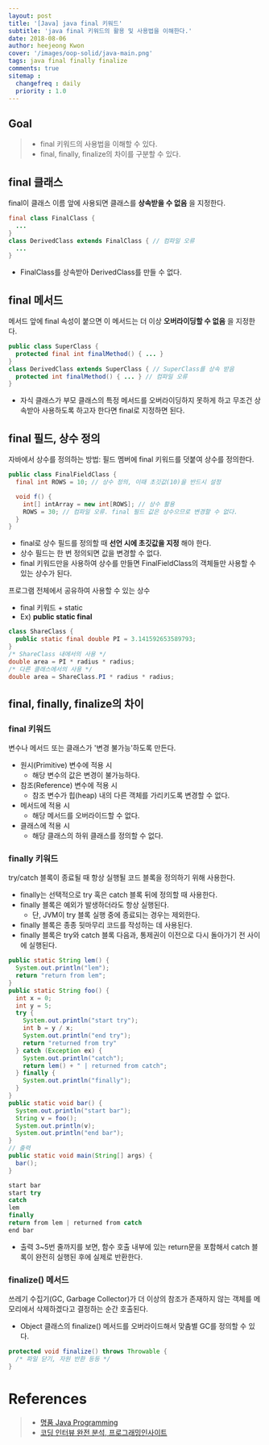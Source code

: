 ```yaml
---
layout: post
title: '[Java] java final 키워드'
subtitle: 'java final 키워드의 활용 및 사용법을 이해한다.'
date: 2018-08-06
author: heejeong Kwon
cover: '/images/oop-solid/java-main.png'
tags: java final finally finalize
comments: true
sitemap :
  changefreq : daily
  priority : 1.0
---
```



## Goal
> - final 키워드의 사용법을 이해할 수 있다.
> - final, finally, finalize의 차이를 구분할 수 있다.

## final 클래스
final이 클래스 이름 앞에 사용되면 클래스를 **상속받을 수 없음** 을 지정한다.
~~~java
final class FinalClass {
  ...
}
class DerivedClass extends FinalClass { // 컴파일 오류
  ...
}
~~~
* FinalClass를 상속받아 DerivedClass를 만들 수 없다.


## final 메서드
메서드 앞에 final 속성이 붙으면 이 메서드는 더 이상 **오버라이딩할 수 없음** 을 지정한다.
~~~java
public class SuperClass {
  protected final int finalMethod() { ... }
}
class DerivedClass extends SuperClass { // SuperClass를 상속 받음
  protected int finalMethod() { ... } // 컴파일 오류
}
~~~
* 자식 클래스가 부모 클래스의 특정 메서드를 오버라이딩하지 못하게 하고 무조건 상속받아 사용하도록 하고자 한다면 final로 지정하면 된다.


## final 필드, 상수 정의
자바에서 상수를 정의하는 방법: 필드 멤버에 final 키워드를 덧붙여 상수를 정의한다.
~~~java
public class FinalFieldClass {
  final int ROWS = 10; // 상수 정의, 이때 초깃값(10)을 반드시 설정

  void f() {
    int[] intArray = new int[ROWS]; // 상수 활용
    ROWS = 30; // 컴파일 오류. final 필드 값은 상수으므로 변경할 수 없다.
  }
}
~~~
* final로 상수 필드를 정의할 때 **선언 시에 초깃값을 지정** 해야 한다.
* 상수 필드는 한 번 정의되면 값을 변경할 수 없다.
* final 키워드만을 사용하여 상수를 만들면 FinalFieldClass의 객체들만 사용할 수 있는 상수가 된다.

프로그램 전체에서 공유하여 사용할 수 있는 상수
* final 키워드 + static
* Ex) **public static final**

~~~java
class ShareClass {
  public static final double PI = 3.141592653589793;
}
/* ShareClass 내에서의 사용 */
double area = PI * radius * radius;
/* 다른 클래스에서의 사용 */
double area = ShareClass.PI * radius * radius;
~~~

## final, finally, finalize의 차이
### final 키워드
변수나 메서드 또는 클래스가 '변경 불가능'하도록 만든다.
* 원시(Primitive) 변수에 적용 시
  * 해당 변수의 값은 변경이 불가능하다.
* 참조(Reference) 변수에 적용 시
  * 참조 변수가 힙(heap) 내의 다른 객체를 가리키도록 변경할 수 없다.
* 메서드에 적용 시
  * 해당 메서드를 오버라이드할 수 없다.
* 클래스에 적용 시
  * 해당 클래스의 하위 클래스를 정의할 수 없다.

### finally 키워드
try/catch 블록이 종료될 때 항상 실행될 코드 블록을 정의하기 위해 사용한다.
* finally는 선택적으로 try 혹은 catch 블록 뒤에 정의할 때 사용한다.
* finally 블록은 예외가 발생하더라도 항상 실행된다.
  * 단, JVM이 try 블록 실행 중에 종료되는 경우는 제외한다.
* finally 블록은 종종 뒷마무리 코드를 작성하는 데 사용된다.
* finally 블록은 try와 catch 블록 다음과, 통제권이 이전으로 다시 돌아가기 전 사이에 실행된다.

~~~java
public static String lem() {
  System.out.println("lem");
  return "return from lem";
}
public static String foo() {
  int x = 0;
  int y = 5;
  try {
    System.out.println("start try");
    int b = y / x;
    System.out.println("end try");
    return "returned from try"
  } catch (Exception ex) {
    System.out.println("catch");
    return lem() + " | returned from catch";
  } finally {
    System.out.println("finally");
  }
}
public static void bar() {
  System.out.println("start bar");
  String v = foo();
  System.out.println(v);
  System.out.println("end bar");
}
// 출력
public static void main(String[] args) {
  bar();
}
~~~

~~~java
start bar
start try
catch
lem
finally
return from lem | returned from catch
end bar
~~~
* 출력 3~5번 줄까지를 보면, 함수 호출 내부에 있는 return문을 포함해서 catch 블록이 완전히 실행된 후에 실제로 반환한다.

### finalize() 메서드
쓰레기 수집기(GC, Garbage Collector)가 더 이상의 참조가 존재하지 않는 객체를 메모리에서 삭제하겠다고 결정하는 순간 호출된다.
* Object 클래스의 finalize() 메서드를 오버라이드해서 맞춤별 GC를 정의할 수 있다.
~~~java
protected void finalize() throws Throwable {
  /* 파일 닫기, 자원 반환 등등 */
}
~~~

<!-- # 관련된 Post
* Eclipse에서 Spring MVC 프로젝트 생성하기에 대해 알고 싶으시면 [Eclipse에서 Spring MVC 프로젝트 생성하기](https://gmlwjd9405.github.io/2018/05/07/spring-project-eclipse-setting.html)를 참고하시기 바랍니다. -->


# References
> - [명품 Java Programming](https://www.booksr.co.kr/html/book/book.asp?seq=696811)
> - [코딩 인터뷰 완전 분석, 프로그래밍인사이트](https://www.kyobobook.co.kr/product/detailViewKor.laf?mallGb=KOR&ejkGb=KOR&barcode=9788966263080)
